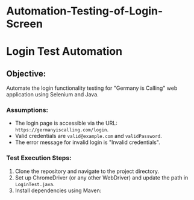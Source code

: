 # Automation-Testing-of-Login-Screen
# Login Test Automation

## Objective:
Automate the login functionality testing for "Germany is Calling" web application using Selenium and Java.

### Assumptions:
- The login page is accessible via the URL: `https://germanyiscalling.com/login`.
- Valid credentials are `valid@example.com` and `validPassword`.
- The error message for invalid login is "Invalid credentials".

### Test Execution Steps:
1. Clone the repository and navigate to the project directory.
2. Set up ChromeDriver (or any other WebDriver) and update the path in `LoginTest.java`.
3. Install dependencies using Maven:
